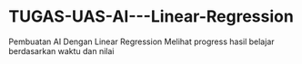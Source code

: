 # TUGAS-UAS-AI---Linear-Regression
Pembuatan AI Dengan Linear Regression 
Melihat progress hasil belajar berdasarkan waktu dan nilai
